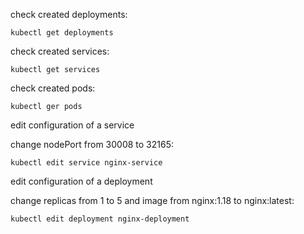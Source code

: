 check created deployments:
```
kubectl get deployments 
```
check created services:
```
kubectl get services
```

check created pods:
```
kubectl ger pods
```

edit configuration of a service 

change nodePort from 30008 to 32165:
```
kubectl edit service nginx-service
```

edit configuration of a deployment

change replicas from 1 to 5 and image from nginx:1.18 to nginx:latest:
```
kubectl edit deployment nginx-deployment
```
